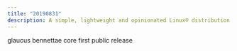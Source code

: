 ```yaml
---
title: "20190831"
description: A simple, lightweight and opinionated Linux® distribution based on musl libc and toybox
---
```


glaucus bennettae core first public release
